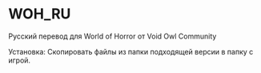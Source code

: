 # WOH_RU
Русский перевод для World of Horror от Void Owl Community

Установка:
Скопировать файлы из папки подходящей версии в папку с игрой.
